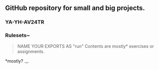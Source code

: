 
## GitHub repository for small and big projects.
### YA-YH-AV24TR
### Rulesets~
> NAME YOUR EXPORTS AS "run"
> Contents are mostly* exercises or assignments.

*mostly? ._.
